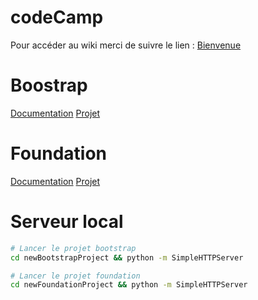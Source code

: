 codeCamp
========

Pour accéder au wiki merci de suivre le lien : <a href="https://github.com/vproust/codeCamp/wiki">Bienvenue</a>

Boostrap
========

[Documentation](http://getbootstrap.com/getting-started/)
[Projet](https://github.com/vproust/codeCamp/tree/master/newBootstrapProject)

Foundation
==========
[Documentation](http://foundation.zurb.com/docs/)
[Projet](https://github.com/vproust/codeCamp/tree/master/newFoundationProject)

Serveur local
=============
```bash
# Lancer le projet bootstrap
cd newBootstrapProject && python -m SimpleHTTPServer
```

```bash
# Lancer le projet foundation
cd newFoundationProject && python -m SimpleHTTPServer
```